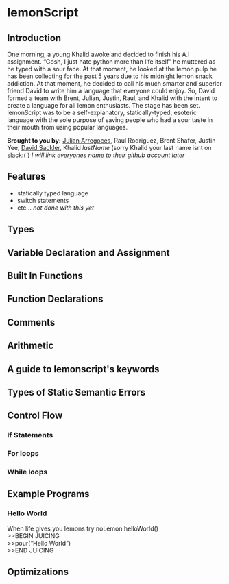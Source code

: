 # lemonScript
## Introduction
One morning, a young Khalid awoke and decided to finish his A.I assignment. “Gosh, I just hate python more than life itself” he muttered as he typed with a sour face. At that moment, he looked at the lemon pulp he has been collecting for the past 5 years due to his midnight lemon snack addiction. At that moment, he decided to call his much smarter and superior friend David to write him a language that everyone could enjoy. So, David formed a team with Brent, Julian, Justin, Raul, and Khalid with the intent to create a language for all lemon enthusiasts.
The stage has been set. lemonScript was to be a self-explanatory, statically-typed, esoteric language with the sole purpose of saving people who had a sour taste in their mouth from using popular languages. 

**Brought to you by:** [Julian Arregoces](https://github.com/Jarregoc), Raul Rodriguez, Brent Shafer, Justin Yee, [David Sackler](https://github.com/Dsackler), Khalid *lastName* (sorry Khalid your last name isnt on slack:( )
*I will link everyones name to their github account later*

## Features
- statically typed language
- switch statements
- etc... *not done with this yet*

## Types

## Variable Declaration and Assignment

## Built In Functions

## Function Declarations

## Comments

## Arithmetic

## A guide to lemonscript's keywords

## Types of Static Semantic Errors

## Control Flow
### If Statements
### For loops
### While loops

## Example Programs
### Hello World
When life gives you lemons try noLemon helloWorld()<br />
	>>BEGIN JUICING<br /> 
	>>pour(“Hello World”)<br />	
	>>END JUICING<br />


## Optimizations



